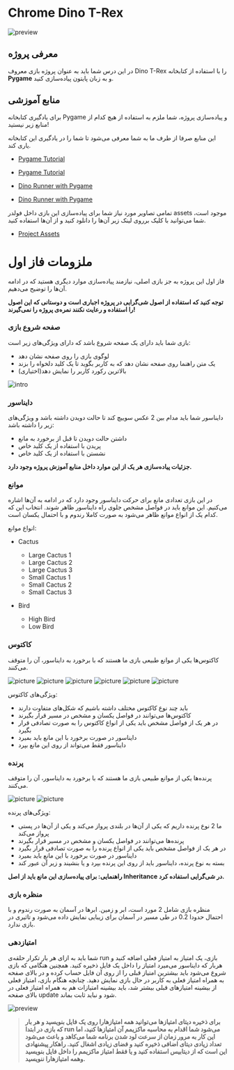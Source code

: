 # Chrome Dino T-Rex
![preview](figs/Chrome_Dino.gif)
## معرفی پروژه
در این درس شما باید به عنوان پروژه بازی معروف 
Dino T-Rex 
را با استفاده از کتابخانه 
**Pygame**
و به زبان پایتون پیاده‌سازی کنید.

## منابع آموزشی
برای یادگیری کتابخانه 
Pygame
و پیاده‌سازی پروژه، شما ملزم به استفاده از هیچ کدام از منابع زیر نیستید!

این منابع صرفا از طرف ما به شما معرفی می‌شود تا شما را در یادگیری این کتابخانه یاری کند.

- [Pygame Tutorial](https://www.youtube.com/playlist?list=PLzMcBGfZo4-lp3jAExUCewBfMx3UZFkh5) 
- [Pygame Tutorial](https://www.youtube.com/playlist?list=PLS1QulWo1RIYFfecOQECsLHlAESi9cDrQ) 

- [Dino Runner with Pygame](https://www.youtube.com/playlist?list=PL30AETbxgR-fAbwiuU1vDl3owNUPUuVrz)

- [Dino Runner with Pygame](https://www.youtube.com/watch?v=wnBGG7JLrkg&t=482s&pp=ygUeTWFraW5nIERpbm8gUnVubmVyIHdpdGggUHlnYW1l)

تمامی تصاویر مورد نیاز شما برای پیاده‌سازی این بازی داخل فولدر assets موجود است، شما می‌توانید با کلیک برروی لینک زیر آن‌ها را دانلود کنید و از آن‌ها استفاده کنید.
- [Project Assets](https://github.com/sut-py/Spring2024-Project/archive/refs/heads/main.zip)

# ملزومات فاز اول
فاز اول این پروژه به جز بازی اصلی، نیازمند پیاده‌سازی موارد دیگری هستید که در ادامه آن‌ها را توضیح می‌دهیم.

**توجه کنید که استفاده از اصول شی‌گرایی در پروژه اجباری است و دوستانی که این اصول را استفاده و رعایت نکنند نمره‌‌ی پروژه را نمی‌گیرند!**

### صفحه شروع بازی

بازی شما باید دارای یک صفحه شروع باشد که دارای ویژگی‌های زیر است:

- لوگوی بازی را روی صفحه نشان دهد
- یک متن راهنما روی صفحه نشان دهد که به کاربر بگوید تا یک کلید دلخواه را بزند
- بالاترین رکورد کاربر را نمایش دهد(اختیاری)

![intro](figs/intro.png) 

### دایناسور
 دایناسور شما باید مدام بین 2 عکس سوییچ کند تا حالت دویدن داشته باشد و ویژگی‌های زیر را داشته باشد:

 - داشتن حالت دویدن تا قبل از برخورد به مانع
 - پریدن با استفاده از یک کلید خاص
 - نشستن با استفاده از یک کلید خاص

**جزئیات پیاده‌سازی هر یک از این موارد داخل منابع آموزش پروژه وجود دارد.**

### موانع
در این بازی تعدادی مانع برای حرکت دایناسور وجود دارد که در ادامه به آن‌ها اشاره می‌کنیم.
این موانع باید در فواصل مشخص جلوی راه دایناسور ظاهر شوند.
انتخاب این که کدام یک از انواع موانع ظاهر می‌شود به صورت کاملا رندوم و با احتمال یکسان است.

<div dir="ltr">

انواع موانع:

- Cactus
  - Large Cactus 1
  - Large Cactus 2
  - Large Cactus 3
  - Small Cactus 1
  - Small Cactus 2
  - Small Cactus 3

- Bird
  - High Bird
  - Low Bird
  

</div>

### کاکتوس

کاکتوس‌ها یکی از موانع طبیعی بازی ما هستند که با برخورد به دایناسور، آن را متوقف می‌کنند.

![picture](assets/Cactus/LargeCactus3.png)
![picture](assets/Cactus/SmallCactus3.png)
![picture](assets/Cactus/LargeCactus2.png)
![picture](assets/Cactus/SmallCactus1.png)
![picture](assets/Cactus/LargeCactus1.png)
![picture](assets/Cactus/SmallCactus2.png)

ویژگی‌های کاکتوس:

- باید چند نوع کاکتوس مختلف داشته باشیم که شکل‌های متفاوت دارند
- کاکتوس‌ها می‌توانند در فواصل یکسان و مشخص در مسیر قرار بگیرند
- در هر یک از فواصل مشخص باید یکی از انواع کاکتوس را به صورت تصادفی قرار بگیرد
- دایناسور در صورت برخورد با این مانع باید بمیرد
- دایناسور فقط می‌تواند از روی این مانع بپرد


### پرنده

پرنده‌ها یکی از موانع طبیعی بازی ما هستند که با برخورد به دایناسور، آن را متوقف می‌کنند.

![picture](assets/Bird/Bird1.png)
![picture](assets/Bird/Bird2.png) 

ویژگی‌های پرنده:

- ما 2 نوع پرنده داریم که یکی از آن‌ها‌ در بلندی پرواز می‌کند و یکی از آن‌ها در پستی پرواز می‌کند
- پرنده‌ها می‌توانند در فواصل یکسان و مشخص در مسیر قرار بگیرند
- در هر یک از فواصل مشخص باید یکی از انواع پرنده را به صورت تصادفی قرار بگیرد
- دایناسور در صورت برخورد با این مانع باید بمیرد
- بسته به نوع پرنده، دایناسور باید از روی این پرنده بپرد و یا بنشیند و زیر آن عبور کند


**راهنمایی: برای پیاده‌سازی این مانع باید از اصل Inheritance در شی‌گرایی استفاده کرد.**

### منظره بازی
منظره بازی شامل 2 مورد است، ابر و زمین.
ابرها در آسمان به صورت رندوم و با احتمال حدودا 0.2 در طی مسیر در آسمان برای زیبایی نمایش داده می‌شود و تاثیری در بازی ندارد.

### امتیازدهی
شما باید به ازای هر بار تکرار حلقه‌ی run بازی، یک امتیاز به امتیاز فعلی اضافه کنید و هربار که دایناسور می‌میرد امتیاز را داخل یک فایل ذخیره کنید.
همچنین هنگامی که بازی شروع می‌شود باید بیشترین امتیاز قبلی را از روی آن فایل حساب کرده و در بالای صفحه به همراه امتیاز فعلی به کاربر در حال بازی نمایش دهید. چنانچه هنگام بازی، امتیاز فعلی از بیشینه امتیازهای قبلی بیشتر شد، باید بیشینه امتیازات هم به همراه امتیاز فعلی در بالای صفحه update شود و نباید ثابت بماند.

![preview](figs/Animation.gif)

> **برای ذخیره دیتای امتیازها می‌توانید همه امتیازهارا روی یک فایل بنویسید و هر بار که بازی در ابتدا run می‌شود شما اقدام به محاسبه ماکزیمم آن امتیازها کنید، اما این کار به مرور زمان از سرعت لود شدن برنامه شما می‌کاهد و باعث می‌شود تعداد زیادی دیتای اضافی ذخیره کنید و فضای زیادی اشغال کنید. راهکار پیشنهادی این است که از دیتابیس استفاده کنید و یا فقط امتیاز ماکزیمم را داخل فایل بنویسید وهمه امتیازهارا ننویسید.**
